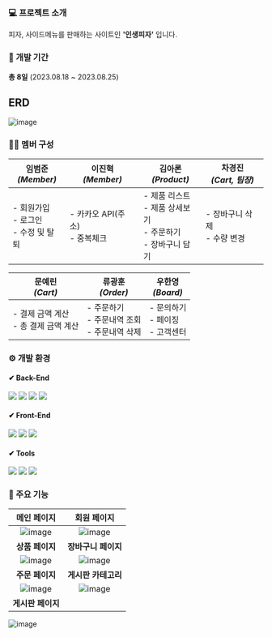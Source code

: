 ### 💻 프로젝트 소개
피자, 사이드메뉴를 판매하는 사이트인 **'인생피자'** 입니다.

### 📅 개발 기간
**총 8일** (2023.08.18 ~ 2023.08.25)

## ERD
![image](https://github.com/beomjun10/Project_Life-Pizza/assets/133833092/8b0d9f6e-b4bd-4199-8271-290720ccd213)


### 🙋‍♂️ 멤버 구성
|임범준<br>*(Member)* |이진혁<br>*(Member)*|김아론<br>*(Product)*|차경진<br>*(Cart, 팀장)*|
|----------|----------|---------|--------|
|- 회원가입 <br> - 로그인<br> - 수정 및 탈퇴|- 카카오 API(주소) <br> - 중복체크|- 제품 리스트 <br> - 제품 상세보기 <br> - 주문하기 <br> - 장바구니 담기| - 장바구니 삭제 <br> - 수량 변경|

|문예린<br>*(Cart)*|류광훈<br>*(Order)*|우한영<br>*(Board)*|
|----------|----------|---------|
|- 결제 금액 계산 <br> - 총 결제 금액 계산|- 주문하기 <br> - 주문내역 조회 <br> - 주문내역 삭제|- 문의하기 <br> - 페이징 <br> - 고객센터|


### ⚙ 개발 환경
#### ✔ Back-End
<img src="https://img.shields.io/badge/java 1.8-2C2255?style=for-the-badge&logo=openJDK&logoColor=white"> <img src="https://img.shields.io/badge/JSP-F8DC75?style=for-the-badge&logo=apachetomcat&logoColor=black"> <img src="https://img.shields.io/badge/mybatis-000000?style=for-the-badge&logo=amazondocumentdb&logoColor=white"> <img src="https://img.shields.io/badge/Oracle-F80000?style=for-the-badge&logo=oracle&logoColor=white">

#### ✔ Front-End
<img src="https://img.shields.io/badge/HTML5-E34F26?style=for-the-badge&logo=html5&logoColor=white"> <img src="https://img.shields.io/badge/javascript-F7DF1E?style=for-the-badge&logo=javascript&logoColor=black"> <img src="https://img.shields.io/badge/css3-1572B6?style=for-the-badge&logo=css3&logoColor=white">

#### ✔ Tools
<img src="https://img.shields.io/badge/eclipse ee-2C2255?style=for-the-badge&logo=eclipse&logoColor=white"> <img src="https://img.shields.io/badge/gradle 8.3-02303A?style=for-the-badge&logo=gradle&logoColor=white"> <img src="https://img.shields.io/badge/github-181717?style=for-the-badge&logo=github&logoColor=white">


### 📄 주요 기능
| 메인 페이지 | 회원 페이지 |
|:--------:|:----------:|
|![image](https://github.com/beomjun10/Project_Life-Pizza/assets/133833092/a51df4a3-cdb1-42cd-9e13-a209c33b0e98)|![image](https://github.com/beomjun10/Project_Life-Pizza/assets/133833092/b2e191b4-1004-4129-b177-8c58bd1b8b5f)|
|**상품 페이지**|**장바구니 페이지**|
![image](https://github.com/beomjun10/Project_Life-Pizza/assets/133833092/34ca4a96-b39f-477b-8205-4eab61145298)|![image](https://github.com/beomjun10/Project_Life-Pizza/assets/133833092/d53da259-c0f4-46cc-9511-9aebd8068c6b)|
|**주문 페이지**|**게시판 카테고리**|
![image](https://github.com/beomjun10/Project_Life-Pizza/assets/133833092/2740ef0c-5f20-47d4-ba35-3983fdcade29)|![image](https://github.com/beomjun10/Project_Life-Pizza/assets/133833092/72502280-54f3-4e44-bb4e-69752839d9b0)|
|**게시판 페이지**|
![image](https://github.com/beomjun10/Project_Life-Pizza/assets/133833092/648f695d-00aa-4fc7-a75e-0818b0b19ef5)


